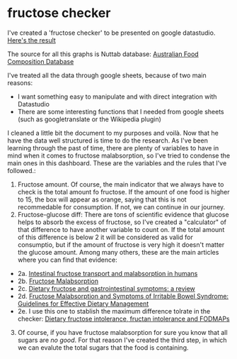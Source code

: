 # fructose checker
I've created a 'fructose checker' to be presented on google datastudio. [Here's the result](https://datastudio.google.com/s/r98IWdhnfHU)

The source for all this graphs is Nuttab database: [Australian Food Composition Database](https://www.foodstandards.gov.au/science/monitoringnutrients/afcd/Pages/downloadableexcelfiles.aspx)

I've treated all the data through google sheets, because of two main reasons:
* I want something easy to manipulate and with direct integration with Datastudio
* There are some interesting functions that I needed from google sheets (such as googletranslate or the Wikipedia plugin)

I cleaned a little bit the document to my purposes and voilà. Now that he have the data well structured is time to do the research. As I've been learning through the past of time, there are plenty of variables to have in mind when it comes to fructose malabsorption, so I've tried to condense the main ones in this dashboard. These are the variables and the rules that I've followed.:
1. Fructose amount. Of course, the main indicator that we always have to check is the total amount fo fructose. If the amount of one food is higher to 15, the box will appear as orange, saying that this is not recommedable for consumption. If not, we can continue in our journey.
2. Fructose-glucose diff: There are tons of scientific evidence that glucose helps to absorb the excess of fructose, so I've created a "calculator" of that difference to have another variable to count on. If the total amount of this difference is below 2 it will be considered as valid for consumptio, but if the amount of fructose is very high it doesn't matter the glucose amount. Among many others, these are the main articles where you can find that evidence:
 
  * 2a. [Intestinal fructose transport and malabsorption in humans](https://journals.physiology.org/doi/full/10.1152/ajpgi.00457.2010)
  * 2b. [Fructose Malabsorption](https://en.wikipedia.org/wiki/Fructose_malabsorption)
  * 2c. [Dietary fructose and gastrointestinal symptoms: a review](https://pubmed.ncbi.nlm.nih.gov/15447771/)
  * 2d. [Fructose Malabsorption and Symptoms of Irritable Bowel Syndrome: Guidelines for Effective Dietary Management](http://sacfs.asn.au/download/SueShepherd_sarticle.pdf)
  * 2e. I use this one to stablish the maximum difference tolrate in the checker: [Dietary fructose intolerance, fructan intolerance and FODMAPs](https://pubmed.ncbi.nlm.nih.gov/24357350/)

3. Of course, if you have fructose malabsorption for sure you know that all sugars are *no good*. For that reason I've created the third step, in which we can evalute the total sugars that the food is containing.
